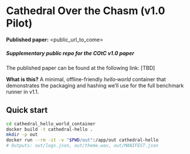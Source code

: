 # Cathedral Over the Chasm (v1.0 Pilot)

**Published paper:** <public_url_to_come>

##### Supplementary public repo for the COtC v1.0 paper

The published paper can be found at the following link: [TBD]

**What is this?** A minimal, offline-friendly _hello‑world_ container that demonstrates
the packaging and hashing we’ll use for the full benchmark runner in v1.1.

## Quick start

```bash
cd cathedral_hello_world_container
docker build -t cathedral-hello .
mkdir -p out
docker run --rm -it -v "$PWD/out":/app/out cathedral-hello
# Outputs: out/logs.json, out/theme.wav, out/MANIFEST.json

```
